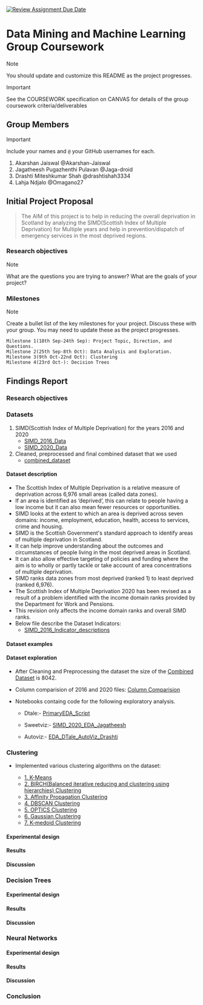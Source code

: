 [![Review Assignment Due Date](https://classroom.github.com/assets/deadline-readme-button-24ddc0f5d75046c5622901739e7c5dd533143b0c8e959d652212380cedb1ea36.svg)](https://classroom.github.com/a/58HShPQN)
# Data Mining and Machine Learning Group Coursework

> [!NOTE]
> You should update and customize this README as the project progresses.

> [!IMPORTANT]
> See the COURSEWORK specification on CANVAS for details of the group coursework criteria/deliverables

## Group Members

> [!IMPORTANT]
> Include your names and `@` your GitHub usernames for each.

1. Akarshan Jaiswal @Akarshan-Jaiswal
2. Jagatheesh Pugazhenthi Pulavan @Jaga-droid
3. Drashti Miteshkumar Shah @drashtishah3334
4. Lahja Ndjalo @Omagano27

## Initial Project Proposal

> The AIM of this project is to help in reducing the overall deprivation in Scotland
> by analyzing the SIMD(Scottish Index of Multiple Deprivation) for Multiple years
> and help in prevention/dispatch of emergency services in the most deprived regions.

### Research objectives

> [!NOTE]
> What are the questions you are trying to answer? What are the goals of your project?

### Milestones

> [!NOTE]
> Create a bullet list of the key milestones for your project. Discuss these with your group. You may need to update these as the project progresses.

    Milestone 1(18th Sep-24th Sep): Project Topic, Direction, and Questions.
    Milestone 2(25th Sep-8th Oct): Data Analysis and Exploration.
    Milestone 3(9th Oct-22nd Oct): Clustering
    Milestone 4(23rd Oct-): Decision Trees


## Findings Report

<!-- Below you should report all of your findings in each section. You can fill this out as the project progresses. -->

### Research objectives
<!-- What questions you are trying to answer? -->

### Datasets
1. SIMD(Scottish Index of Multiple Deprivation) for the years 2016 and 2020
   - [SIMD_2016_Data](../data/SIMD_2016_Data.xlsx)
   - [SIMD_2020_Data](../data/SIMD_2020_Data.csv)
2. Cleaned, preprocessed and final combined dataset that we used
   - [combined_dataset](../data/combined_dataset.csv)   
#### Dataset description
<!-- Briefly describe your task and dataset -->
   - The Scottish Index of Multiple Deprivation is a relative measure of deprivation across 6,976 small areas (called data zones).
   - If an area is identified as ‘deprived’, this can relate to people having a low income but it can also mean fewer resources or opportunities.
   - SIMD looks at the extent to which an area is deprived across seven domains: income, employment, education, health, access to services, crime and housing.
   - SIMD is the Scottish Government's standard approach to identify areas of multiple deprivation in Scotland.
   - It can help improve understanding about the outcomes and circumstances of people living in the most deprived areas in Scotland.
   - It can also allow effective targeting of policies and funding where the aim is to wholly or partly tackle or take account of area concentrations of multiple deprivation.
   - SIMD ranks data zones from most deprived (ranked 1) to least deprived (ranked 6,976).
   - The Scottish Index of Multiple Deprivation 2020 has been revised as a result of a problem identified with the income domain ranks provided by the Department for Work and Pensions.
   - This revision only affects the income domain ranks and overall SIMD ranks.
   - Below file describe the Dataset Indicators:
        - [SIMD_2016_Indicator_descriptions](../data/SIMD_2016_Indicator_descriptions.xlsx)

#### Dataset examples
<!-- Add a couple of example instances and the dataset format -->

#### Dataset exploration
<!-- What is the size of the dataset? -->
   - After Cleaning and Preprocessing the dataset the size of the [Combined Dataset](../data/combined_dataset.csv) is 8042.
<!-- Train,validation,splits? -->
<!-- Summary statistics of your dataset -->
<!-- Visualisations of your dataset -->
<!-- Analysis of your dataset -->
   - Column comparision of 2016 and 2020 files: [Column Comparision](../data/2016_2020_DataColumn_Comparison_27092023.xlsx)
   - Notebooks containg code for the following exploratory analysis.

        - Dtale:- [PrimaryEDA_Script](../notebooks/PrimaryEDA_Script.ipynb)

        - Sweetviz:- [SIMD_2020_EDA_Jagatheesh](../notebooks/SIMD_2020_EDA_Jagatheesh.ipynb)

        - Autoviz:- [EDA_DTale_AutoViz_Drashti](../notebooks/EDA_DTale_AutoViz_Drashti.ipynb)

### Clustering
  -  Implemented various clustering algorithms on the dataset:
	
	    - [1. K-Means](../notebooks/Kmeans_clustering.ipynb)
        - [2. BIRCH(Balanced iterative reducing and clustering using hierarchies) Clustering](../notebooks/BIRCH_Clustering.ipynb)
        - [3. Affinity Propagation Clustering](../notebooks/Clustering_Scripts.ipynb)
        - [4. DBSCAN Clustering](../notebooks/DBSCAN_Clustering_Output.ipynb)
	    - [5. OPTICS Clustering](../notebooks/OPTICS_Clustering.ipynb)
	    - [6. Gaussian Clustering](../notebooks/Clustering_Scripts.ipynb)
	    - [7. K-medoid Clustering](../notebooks/KMediod_Cluster.ipynb)

#### Experimental design
<!-- Describe your experimental design and choices for the week. -->

#### Results
<!-- Tables showing the results of your experiments -->

#### Discussion
<!-- A brief discussion on the results of your experiment -->

### Decision Trees

#### Experimental design
<!-- Describe your experimental design and choices for the week. -->

#### Results

<!-- Tables showing the results of your experiments -->

#### Discussion
<!-- A brief discussion on the results of your experiment -->

### Neural Networks

#### Experimental design
<!-- Describe your experimental design and choices for the week. -->

#### Results

<!-- Tables showing the results of your experiments -->

#### Discussion
<!-- A brief discussion on the results of your experiment -->


### Conclusion
<!-- Final conclusions regarding your initial objectives -->
